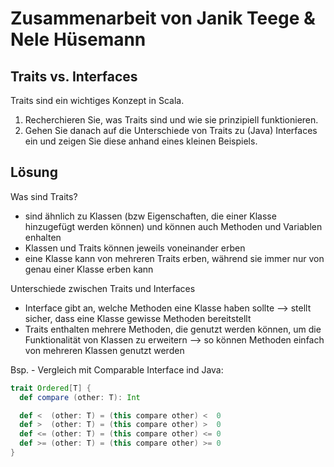 # Zusammenarbeit von Janik Teege & Nele Hüsemann

## Traits vs. Interfaces

Traits sind ein wichtiges Konzept in Scala.

1. Recherchieren Sie, was Traits sind und wie sie prinzipiell funktionieren.
2. Gehen Sie danach auf die Unterschiede von Traits zu (Java) Interfaces ein und zeigen Sie diese anhand eines kleinen Beispiels.

## Lösung

Was sind Traits?

- sind ähnlich zu Klassen (bzw Eigenschaften, die einer Klasse hinzugefügt werden können) und können auch Methoden und Variablen enhalten
- Klassen und Traits können jeweils voneinander erben
- eine Klasse kann von mehreren Traits erben, während sie immer nur von genau einer Klasse erben kann

Unterschiede zwischen Traits und Interfaces
- Interface gibt an, welche Methoden eine Klasse haben sollte --> stellt sicher, dass eine Klasse gewisse Methoden bereitstellt
- Traits enthalten mehrere Methoden, die genutzt werden können, um die Funktionalität von Klassen zu erweitern --> so können Methoden einfach von mehreren Klassen genutzt werden

Bsp. - Vergleich mit Comparable Interface ind Java:
```Scala
trait Ordered[T] {
  def compare (other: T): Int

  def <  (other: T) = (this compare other) <  0
  def >  (other: T) = (this compare other) >  0
  def <= (other: T) = (this compare other) <= 0
  def >= (other: T) = (this compare other) >= 0
}
```